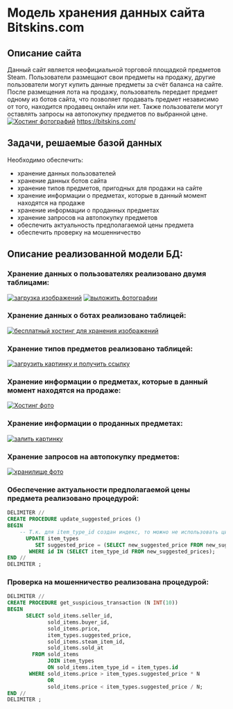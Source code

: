 # Модель хранения данных сайта Bitskins.com
## Описание сайта
Данный сайт является неофициальной торговой площадкой предметов Steam.
Пользователи размещают свои предметы на продажу, другие пользователи могут купить данные предметы за счёт баланса на сайте. После размещения лота на продажу, пользователь передает предмет одному из ботов сайта, что позволяет продавать предмет независимо от того, находится продавец онлайн или нет. Также пользователи могут оставлять запросы на автопокупку предметов по выбранной цене.
<a href="https://imageup.ru/img113/3534608/snimok-ehkrana-2020-01-08-v-180533.jpg.html" target="_blank"><img src="https://imageup.ru/img113/3534608/snimok-ehkrana-2020-01-08-v-180533.jpg" border="0" alt="Хостинг фотографий"></a>
https://bitskins.com/
## Задачи, решаемые базой данных
Необходимо обеспечить:

* хранение данных пользователей
* хранение данных ботов сайта
* хранение типов предметов, пригодных для продажи на сайте
* хранение информации о предметах, которые в данный момент находятся на продаже
* хранение информации о проданных предметах
* хранение запросов на автопокупку предметов
* обеспечить актуальность предполагаемой цены предмета
* обеспечить проверку на мошенничество
## Описание реализованной модели БД:
### Хранение данных о пользователях реализовано двумя таблицами:
<a href="https://imageup.ru/img113/3534598/snimok-ehkrana-2020-01-08-v-175818.jpg.html" target="_blank"><img src="https://imageup.ru/img113/3534598/snimok-ehkrana-2020-01-08-v-175818.jpg" border="0" alt="загрузка изображений"></a>
<a href="https://imageup.ru/img113/3534599/snimok-ehkrana-2020-01-08-v-175825.jpg.html" target="_blank"><img src="https://imageup.ru/img113/3534599/snimok-ehkrana-2020-01-08-v-175825.jpg" border="0" alt="выложить фотографии"></a>
### Хранение данных о ботах реализовано таблицей:
<a href="https://imageup.ru/img113/3534612/snimok-ehkrana-2020-01-08-v-181031.jpg.html" target="_blank"><img src="https://imageup.ru/img113/3534612/snimok-ehkrana-2020-01-08-v-181031.jpg" border="0" alt="бесплатный хостинг для хранения изображений"></a>
### Хранение типов предметов реализовано таблицей:
<a href="https://imageup.ru/img113/3534600/snimok-ehkrana-2020-01-08-v-180050.jpg.html" target="_blank"><img src="https://imageup.ru/img113/3534600/snimok-ehkrana-2020-01-08-v-180050.jpg" border="0" alt="загрузить картинку и получить ссылку"></a>
### Хранение информации о предметах, которые в данный момент находятся на продаже:
<a href="https://imageup.ru/img113/3534603/snimok-ehkrana-2020-01-08-v-180136.jpg.html" target="_blank"><img src="https://imageup.ru/img113/3534603/snimok-ehkrana-2020-01-08-v-180136.jpg" border="0" alt="Хостинг фото"></a>
### Хранение информации о проданных предметах:
<a href="https://imageup.ru/img113/3534604/snimok-ehkrana-2020-01-08-v-180213.jpg.html" target="_blank"><img src="https://imageup.ru/img113/3534604/snimok-ehkrana-2020-01-08-v-180213.jpg" border="0" alt="залить картинку"></a>
### Хранение запросов на автопокупку предметов:
<a href="https://imageup.ru/img113/3534606/snimok-ehkrana-2020-01-08-v-180245.jpg.html" target="_blank"><img src="https://imageup.ru/img113/3534606/snimok-ehkrana-2020-01-08-v-180245.jpg" border="0" alt="хранилище фото"></a>
### Обеспечение актуальности предполагаемой цены предмета реализовано процедурой:
``` sql
DELIMITER //
CREATE PROCEDURE update_suggested_prices ()
BEGIN
    -- Т.к. для item_type_id создан индекс, то можно не использовать цикл
      UPDATE item_types 
         SET suggested_price = (SELECT new_suggested_price FROM new_suggested_prices WHERE item_type_id = id)
       WHERE id IN (SELECT item_type_id FROM new_suggested_prices);
END //
DELIMITER ;
```
### Проверка на мошенничество реализована процедурой:
``` sql
DELIMITER //
CREATE PROCEDURE get_suspicious_transaction (N INT(10))
BEGIN
      SELECT sold_items.seller_id,
             sold_items.buyer_id,
             sold_items.price,
             item_types.suggested_price,
             sold_items.steam_item_id,
             sold_items.sold_at
        FROM sold_items
             JOIN item_types
             ON sold_items.item_type_id = item_types.id
       WHERE sold_items.price > item_types.suggested_price * N
             OR
             sold_items.price < item_types.suggested_price / N;
END //
DELIMITER ;

```

